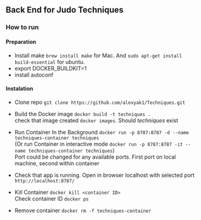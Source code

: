 ## Back End for Judo Techniques

### How to run

#### Preparation
- Install make `brew install make` for Mac. And `sudo apt-get install build-essential` for ubuntu.
- export DOCKER_BUILDKIT=1
- install autoconf

#### Instalation
 - Clone repo `git clone https://github.com/alexyak1/Techniques.git`
 - Build the Docker image `docker build -t techniques .` <br/>
 check that image created `docker images`. Should *techniques* exist
 - Run Container In the Background `docker run -p 8787:8787 -d --name techniques-container techniques` <br/>
 (Or run Container in interactive mode  `docker run -p 8787:8787 -it --name techniques-container techniques`) <br/>
 Port could be changed for any available ports. First port on local machine, second within container <br/>
 - Check that app is running. Open in browser localhost with selected port `http://localhost:8787/` <br/>

 - Kill Container `docker kill <container ID>` <br/> Check container ID `docker ps`
 - Remove container `docker rm -f techniques-container`
